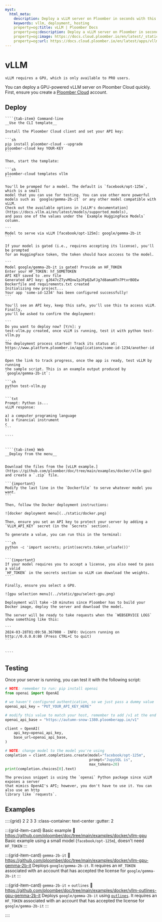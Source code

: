 ```yaml
---
myst:
  html_meta:
    description: Deploy a vLLM server on Ploomber in seconds with this guide.
    keywords: vllm, deployment, hosting
    property=og:title: vLLM | Ploomber Docs
    property=og:description: Deploy a vLLM server on Ploomber in seconds with this guide.
    property=og:image: https://docs.cloud.ploomber.io/en/latest/_static/opengraph-images-vllm.png
    property=og:url: https://docs.cloud.ploomber.io/en/latest/apps/vllm.html
---
```


# vLLM

```{important}
vLLM requires a GPU, which is only available to PRO users.
```

You can deploy a GPU-powered vLLM server on Ploomber Cloud quickly. First, ensure you create a [Ploomber Cloud](https://platform.ploomber.io/register?utm_source=vllm&utm_medium=documentation) account. 

## Deploy


`````{tab-set}
````{tab-item} Command-line
__Use the CLI template__

Install the Ploomber Cloud client and set your API key:

```sh
pip install ploomber-cloud --upgrade
ploomber-cloud key YOUR-KEY
```

Then, start the template:

```sh
ploomber-cloud templates vllm
```

You'll be promped for a model. The default is `facebook/opt-125m`, which is a small
model that you can use for testing. You can use other more powerful
models such as `google/gemma-2b-it` or any other model compatible with vLLM.
Check out the available options in [vLLM's documentation](https://docs.vllm.ai/en/latest/models/supported_models),
and pass one of the values under the `Example HuggingFace Models` column.

```
Model to serve via vLLM [facebook/opt-125m]: google/gemma-2b-it
```

If your model is gated (i.e., requires accepting its license), you'll be prompted 
for an HuggingFace token, the token should hace acccess to the model.

```
Model google/gemma-2b-it is gated! Provide an HF_TOKEN
Enter your HF_TOKEN: hf_SOMETOKEN
API KEY saved to .env file
Generated API key: gJ647cZTyvMQvwIpJFpQZwFJg7d8amaHTn7PtvrBOEw
Dockerfile and requirements.txt created
Initializing new project...
Your app 'some-id-1234' has been configured successfully!
```

You'll see an API key, keep this safe, you'll use this to access vLLM. Finally,
you'll be asked to confirm the deployment:

```
Do you want to deploy now? [Y/n]: y
test-vllm.py created, once vLLM is running, test it with python test-vllm.py
...
The deployment process started! Track its status at: https://www.platform.ploomber.io/applications/some-id-1234/another-id
```

Open the link to track progress, once the app is ready, test vLLM by running
the sample script. This is an example output produced by `google/gemma-2b-it`:

```sh
python test-vllm.py
```

```txt
Prompt: Python is...
vLLM response:

a) a computer programing language
b) a financial instrument
c
```

````


````{tab-item} Web
__Deploy from the menu__


Download the files from the [vLLM example.](https://github.com/ploomber/doc/tree/main/examples/docker/vllm-gpu) and create a `.zip` file.

```{important}
Modify the last line in the `Dockerfile` to serve whatever model you want.
```

Then, follow the Docker deployment instructions:

![docker deployment menu](../static/docker.png)

Then, ensure you set an API key to protect your server by adding a `VLLM_API_KEY` secret (in the `Secrets` section).

To generate a value, you can run this in the terminal:

```sh
python -c 'import secrets; print(secrets.token_urlsafe())'
```

```{important}
If your model requires you to accept a license, you also need to pass a valid
`HF_TOKEN` in the secrets section so vLLM can download the weights.
```

Finally, ensure you select a GPU.

![gpu selection menu](../static/gpu/select-gpu.png)

Deployment will take ~10 minutes since Ploomber has to build your Docker image, deploy the server and download the model.

The server will be ready to take requests when the `WEBSERVICE LOGS` show something like this:

```
2024-03-28T01:09:58.367000 - INFO: Uvicorn running on http://0.0.0.0:80 (Press CTRL+C to quit)
```


````
`````

## Testing

Once your server is running, you can test it with the following script:

```python
# NOTE: remember to run: pip install openai
from openai import OpenAI

# we haven't configured authentication, so we just pass a dummy value
openai_api_key = "PUT_YOUR_API_KEY_HERE"

# modify this value to match your host, remember to add /v1 at the end
openai_api_base = "https://autumn-snow-1380.ploomberapp.io/v1"

client = OpenAI(
    api_key=openai_api_key,
    base_url=openai_api_base,
)

# NOTE: change model to the model you're using
completion = client.completions.create(model="facebook/opt-125m",
                                       prompt="JupySQL is",
                                       max_tokens=20)
print(completion.choices[0].text)
```

```{note}
The previous snippet is using the `openai` Python package since vLLM exposes a server
that mimics OpenAI's API; however, you don't have to use it. You can also use an http
library like `requests`.
```

## Examples

::::{grid} 2 2 3 3
:class-container: text-center
:gutter: 2

:::{grid-item-card} Basic example
:link: https://github.com/ploomber/doc/tree/main/examples/docker/vllm-gpu
Basic example using a small model (`facebook/opt-125m`), doesn't need `HF_TOKEN`
:::

:::{grid-item-card} `gemma-2b-it`
:link: https://github.com/ploomber/doc/tree/main/examples/docker/vllm-gpu-gemma-2b-it
Deploys `google/gemma-2b-it`. It requires an `HF_TOKEN` associated with an account that has
accepted the license for `google/gemma-2b-it`
:::


:::{grid-item-card} `gemma-2b-it` + `outlines`
:link: https://github.com/ploomber/doc/tree/main/examples/docker/vllm-outlines-gpu-gemma-2b-it
Deploys `google/gemma-2b-it` using
[`outlines`](https://github.com/outlines-dev/outlines). It requires an `HF_TOKEN`
associated with an account that has accepted the license for `google/gemma-2b-it`
:::

::::

